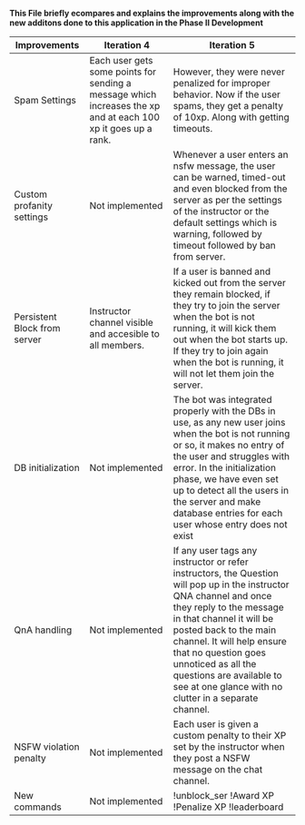 **This File briefly ecompares and explains the improvements along with the new additons done to this application in the Phase II Development**

|  Improvements | Iteration 4   | Iteration 5  |
| ------------ | ------------ | ------------ |
| Spam Settings | Each user gets some points for sending a message which increases the xp and at each 100 xp it goes up a rank. | However, they were never penalized for improper behavior. Now if the user spams, they get a penalty of 10xp. Along with getting timeouts.|
| Custom profanity settings | Not implemented | Whenever a user enters an nsfw message, the user can be warned, timed-out and even blocked from the server as per the settings of the instructor or the default settings which is warning, followed by timeout followed by ban from server.|
| Persistent Block from server | Instructor channel visible and accesible to all members. | If a user is banned and kicked out from the server they remain blocked, if they try to join the server when the bot is not running, it will kick them out when the bot starts up. If they try to join again when the bot is running, it will not let them join the server.|
| DB initialization |Not implemented  | The bot was integrated properly with the DBs in use, as any new user joins when the bot is not running or so, it makes no entry of the user and struggles with error. In the initialization phase, we have even set up to detect all the users in the server and make database entries for each user whose entry does not exist |
| QnA handling | Not implemented | If any user tags any instructor or refer instructors, the Question will pop up in the instructor QNA channel and once they reply to the message in that channel it will be posted back to the main channel. It will help ensure that no question goes unnoticed as all the questions are available to see at one glance with no clutter in a separate channel.|
| NSFW violation penalty | Not implemented | Each user is given a custom penalty to their XP set by the instructor when they post a NSFW message on the chat channel.|
| New commands | Not implemented | !unblock_ser !Award XP !Penalize XP !leaderboard |  
